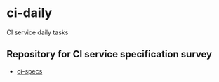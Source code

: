 # ci-daily

CI service daily tasks

## Repository for CI service specification survey

* [ci-specs](https://github.com/srz-zumix/ci-specs)
